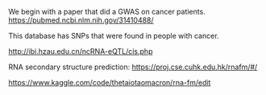 We begin with a paper that did a GWAS on cancer patients. https://pubmed.ncbi.nlm.nih.gov/31410488/

This database has SNPs that were found in people with cancer. 

http://ibi.hzau.edu.cn/ncRNA-eQTL/cis.php

RNA secondary structure prediction: https://proj.cse.cuhk.edu.hk/rnafm/#/


https://www.kaggle.com/code/thetaiotaomacron/rna-fm/edit
